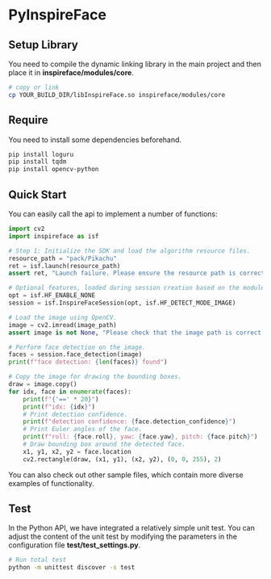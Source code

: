 # PyInspireFace

## Setup Library

You need to compile the dynamic linking library in the main project and then place it in **inspireface/modules/core**.

```Bash
# copy or link
cp YOUR_BUILD_DIR/libInspireFace.so inspireface/modules/core
```

## Require

You need to install some dependencies beforehand.

```Bash
pip install loguru
pip install tqdm
pip install opencv-python
```

## Quick Start

You can easily call the api to implement a number of functions:

```Python
import cv2
import inspireface as isf

# Step 1: Initialize the SDK and load the algorithm resource files.
resource_path = "pack/Pikachu"
ret = isf.launch(resource_path)
assert ret, "Launch failure. Please ensure the resource path is correct."

# Optional features, loaded during session creation based on the modules specified.
opt = isf.HF_ENABLE_NONE
session = isf.InspireFaceSession(opt, isf.HF_DETECT_MODE_IMAGE)

# Load the image using OpenCV.
image = cv2.imread(image_path)
assert image is not None, "Please check that the image path is correct."

# Perform face detection on the image.
faces = session.face_detection(image)
print(f"face detection: {len(faces)} found")

# Copy the image for drawing the bounding boxes.
draw = image.copy()
for idx, face in enumerate(faces):
    print(f"{'==' * 20}")
    print(f"idx: {idx}")
    # Print detection confidence.
    print(f"detection confidence: {face.detection_confidence}")
    # Print Euler angles of the face.
    print(f"roll: {face.roll}, yaw: {face.yaw}, pitch: {face.pitch}")
    # Draw bounding box around the detected face.
    x1, y1, x2, y2 = face.location
    cv2.rectangle(draw, (x1, y1), (x2, y2), (0, 0, 255), 2)

```


You can also check out other sample files, which contain more diverse examples of functionality.

## Test


In the Python API, we have integrated a relatively simple unit test. You can adjust the content of the unit test by modifying the parameters in the configuration file **test/test_settings.py**.

```Bash
# Run total test
python -m unittest discover -s test
```

